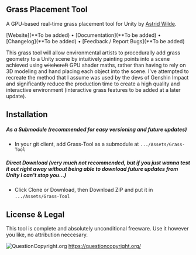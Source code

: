 ## Grass Placement Tool

A GPU-based real-time grass placement tool for Unity by [Astrid Wilde](http://twitter.com/astridwilde1).

[Website](**To be added) • [Documentation](**To be added) • [Changelog](**To be added) • [Feedback / Report Bugs](**To be added)

This grass tool will allow environmental artists to procedurally add grass geometry to a Unity scene by intuitively painting points into a scene achieved using ~~witchcraft~~ GPU shader maths, rather than having to rely on 3D modeling and hand placing each object into the scene. I've attempted to recreate the method that I assume was used by the devs of Genshin Impact and significantly reduce the production time to create a high quality and interactive environment (interactive grass features to be added at a later update).
  
## Installation
##### As a Submodule _(recommended for easy versioning and future updates)_
 * In your git client, add Grass-Tool as a submodule at `.../Assets/Grass-Tool`
##### Direct Download (very much not recommended, but if you just wanna test it out right away without being able to download future updates from Unity I can't stop you...)
 * Click Clone or Download, then Download ZIP and put it in `.../Assets/Grass-Tool`
 
## License & Legal
This tool is complete and absolutely unconditional freeware. Use it however you like, no attribution neccesary.

![QuestionCopyright.org](http://questioncopyright.org/cm/images/banner/qco-banner-blue-150x63.png)
https://questioncopyright.org/
